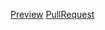[Preview](https://irenhh.github.io/test/)
[PullRequest](https://github.com/irenhh/test/pull/1/files)